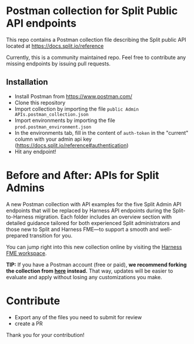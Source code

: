 # Postman collection for Split Public API endpoints

This repo contains a Postman collection file describing the Split public API located at https://docs.split.io/reference

Currently, this is a community maintained repo. Feel free to contribute any missing endpoints by issuing pull requests.

## Installation

 * Install Postman from https://www.postman.com/
 * Clone this repository
 * Import collection by importing the file `public Admin APIs.postman_collection.json`
 * Import environments by importing the file `prod.postman_environment.json`
 * In the environments tab, fill in the content of `auth-token` in the "current" column with your admin api key (https://docs.split.io/reference#authentication)
 * Hit any endpoint!

# Before and After: APIs for Split Admins

A new Postman collection with API examples for the five Split Admin API endpoints that will be replaced by Harness API endpoints during the Split-to-Harness migration. Each folder includes an overview section with detailed guidance tailored for both experienced Split administrators and those new to Split and Harness FME—to support a smooth and well-prepared transition for you. 

You can jump right into this new collection online by visiting the [Harness FME workspace](https://www.postman.com/fme-tech-enablement/harness-fme/collection/qzyjhr8/before-and-after-apis-for-split-admins).

**TIP:** If you have a Postman account (free or paid), **we recommend forking the collection from [here](https://www.postman.com/fme-tech-enablement/harness-fme/collection/qzyjhr8/before-and-after-apis-for-split-admins) instead.** That way, updates will be easier to evaluate and apply without losing any customizations you make.


# Contribute

 * Export any of the files you need to submit for review
 * create a PR

 Thank you for your contribution!

